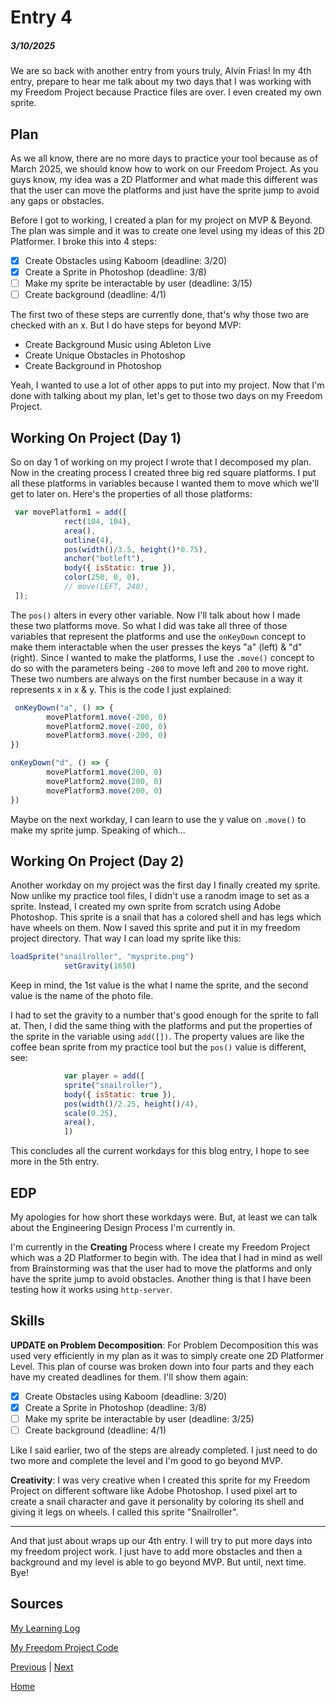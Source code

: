 # Entry 4
##### 3/10/2025

We are so back with another entry from yours truly, Alvin Frias! In my 4th entry, prepare to hear me talk about my two days that I was working with my Freedom Project because Practice files are over. I even created my own sprite.

## Plan
As we all know, there are no more days to practice your tool because as of March 2025, we should know how to work on our Freedom Project. As you guys know, my idea was a 2D Platformer and what made this different was that the user can move the platforms and just have the sprite jump to avoid any gaps or obstacles.

Before I got to working, I created a plan for my project on MVP & Beyond. The plan was simple and it was to create one level using my ideas of this 2D Platformer. I broke this into 4 steps:
* [x] Create Obstacles using Kaboom (deadline: 3/20)
* [x] Create a Sprite in Photoshop (deadline: 3/8)
* [ ] Make my sprite be interactable by user (deadline: 3/15)
* [ ] Create background (deadline: 4/1)

The first two of these steps are currently done, that's why those two are checked with an x. But I do have steps for beyond MVP:
* Create Background Music using Ableton Live
* Create Unique Obstacles in Photoshop
* Create Background in Photoshop

Yeah, I wanted to use a lot of other apps to put into my project. Now that I'm done with talking about my plan, let's get to those two days on my Freedom Project.

## Working On Project (Day 1)
So on day 1 of working on my project I wrote that I decomposed my plan. Now in the creating process I created three big red square platforms. I put all these platforms in variables because I wanted them to move which we'll get to later on. Here's the properties of all those platforms:
```js
 var movePlatform1 = add([
            rect(104, 104),
            area(),
            outline(4),
            pos(width()/3.5, height()*0.75),
            anchor("botleft"),
            body({ isStatic: true }),
            color(250, 0, 0),
            // move(LEFT, 240),
 ]);
```
The `pos()` alters in every other variable. Now I'll talk about how I made these two platforms move. So what I did was take all three of those variables that represent the platforms and use the `onKeyDown` concept to make them interactable when the user presses the keys "a" (left) & "d" (right). Since I wanted to make the platforms, I use the `.move()` concept to do so with the parameters being `-200` to move left and `200` to move right. These two numbers are always on the first number because in a way it represents x in x & y. This is the code I just explained:
```js
 onKeyDown("a", () => {
		movePlatform1.move(-200, 0)
        movePlatform2.move(-200, 0)
        movePlatform3.move(-200, 0)
})

onKeyDown("d", () => {
		movePlatform1.move(200, 0)
        movePlatform2.move(200, 0)
        movePlatform3.move(200, 0)
})
```
Maybe on the next workday, I can learn to use the y value on `.move()` to make my sprite jump. Speaking of which...
## Working On Project (Day 2)
Another workday on my project was the first day I finally created my sprite. Now unlike my practice tool files, I didn't use a ranodm image to set as a sprite. Instead, I created my own sprite from scratch using Adobe Photoshop. This sprite is a snail that has a colored shell and has legs which have wheels on them. Now I saved this sprite and put it in my freedom project directory. That way I can load my sprite like this:
```js
loadSprite("snailroller", "mysprite.png")
            setGravity(1650)
```
Keep in mind, the 1st value is the what I name the sprite, and the second value is the name of the photo file.

I had to set the gravity to a number that's good enough for the sprite to fall at. Then, I did the same thing with the platforms and put the properties of the sprite in the variable using `add([])`. The property values are like the coffee bean sprite from my practice tool but the `pos()` value is different, see:
```js
            var player = add([
            sprite("snailroller"),
            body({ isStatic: true }),
            pos(width()/2.25, height()/4),
            scale(0.25),
            area(),
            ])
```
This concludes all the current workdays for this blog entry, I hope to see more in the 5th entry.

## EDP
My apologies for how short these workdays were. But, at least we can talk about the Engineering Design Process I'm currently in.

I'm currently in the **Creating** Process where I create my Freedom Project which was a 2D Platformer to begin with. The idea that I had in mind as well from Brainstorming was that the user had to move the platforms and only have the sprite jump to avoid obstacles. Another thing is that I have been testing how it works using `http-server`.

## Skills
**UPDATE on Problem Decomposition**: For Problem Decomposition this was used very efficiently in my plan as it was to simply create one 2D Platformer Level. This plan of course was broken down into four parts and they each have my created deadlines for them. I'll show them again:
* [x] Create Obstacles using Kaboom (deadline: 3/20)
* [x] Create a Sprite in Photoshop (deadline: 3/8)
* [ ] Make my sprite be interactable by user (deadline: 3/25)
* [ ] Create background (deadline: 4/1)

Like I said earlier, two of the steps are already completed. I just need to do two more and complete the level and I'm good to go beyond MVP.

**Creativity**: I was very creative when I created this sprite for my Freedom Project on different software like Adobe Photoshop. I used pixel art to create a snail character and gave it personality by coloring its shell and giving it legs on wheels. I called this sprite "Snailroller".

<hr>

And that just about wraps up our 4th entry. I will try to put more days into my freedom project work. I just have to add more obstacles and then a background and my level is able to go beyond MVP. But until, next time. Bye!

## Sources

[My Learning Log](../tool/learning-log.md)

[My Freedom Project Code](../index.html)

[Previous](entry03.md) | [Next](entry05.md)

[Home](../README.md)
